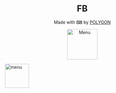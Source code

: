 <h1 align="center">
  FB
</h1>
</div>
<p align="center">
  Made with ⌨ by <a href="https://github.com/Bayu12345677">POLYGON</a>
</p>
<p align="center">
<img src="https://img.shields.io/badge/Program-Bash-blue" width="99" title="Menu" alt="Menu">
</p>
<img src="https://img.shields.io/badge/Made-INDONESIA-red" width="78" title="menu" alt="menu">
</p>
